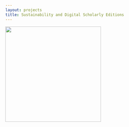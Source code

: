 ```yaml
---
layout: projects
title: Sustainability and Digital Scholarly Editions
---
```

<img src="../images/sustainability.png" width="300"/>
